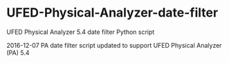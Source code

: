 # UFED-Physical-Analyzer-date-filter
UFED Physical Analyzer 5.4 date filter Python script

2016-12-07
PA date filter script updated to support UFED Physical Analyzer (PA) 5.4

